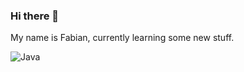 ### Hi there 👋

My name is Fabian, currently learning some new stuff.

![Java](https://img.shields.io/badge/java-%23ED8B00.svg?style=for-the-badge&logo=java&logoColor=white)

